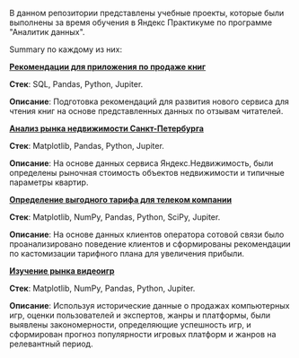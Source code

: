В данном репозитории представлены учебные проекты, которые были выполнены за время обучения в Яндекс Практикуме по программе "Аналитик данных".


Summary по каждому из них:

[**Рекомендации для приложения по продаже книг**](https://github.com/snakerka/yandex_praktikum_projects/tree/main/SQL_Рекомендации%20для%20приложения%20по%20продаже%20книг)

**Стек**: SQL, Pandas, Python, Jupiter.

**Описание**: Подготовка рекомендаций для развития нового сервиса для чтения книг на основе представленных данных по отзывам читателей.


[**Анализ рынка недвижимости Санкт-Петербурга**](https://github.com/snakerka/yandex_praktikum_projects/tree/main/Анализ%20рынка%20недвижимости%20Санкт-Петербурга)

**Стек**: Matplotlib, Pandas, Python, Jupiter.

**Описание**: На основе данных сервиса Яндекс.Недвижимость, были определены рыночная стоимость объектов недвижимости и типичные параметры квартир.



[**Определение выгодного тарифа для телеком компании** ](https://github.com/snakerka/yandex_praktikum_projects/tree/main/Определение%20выгодного%20тарифа%20для%20телеком%20компании)

**Стек**: Matplotlib, NumPy, Pandas, Python, SciPy, Jupiter.

**Описание**: На основе данных клиентов оператора сотовой связи было проанализировано поведение клиентов и сформированы рекомендации по кастомизации тарифного плана для увеличения прибыли.




[**Изучение рынка видеоигр**](https://github.com/snakerka/yandex_praktikum_projects/tree/main/Изучение%20рынка%20видеоигр)

**Стек**: Matplotlib, NumPy, Pandas, Python, Jupiter.

**Описание**: Используя исторические данные о продажах компьютерных игр, оценки пользователей и экспертов, жанры и платформы, были выявлены закономерности, определяющие успешность игр, и сформирован прогноз популярности игровых платформ и жанров на релевантный период.
